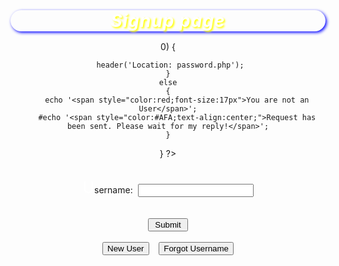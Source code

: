 <html>
<title>Sign up page</title>
<head>
<style>
h1{box-shadow:2px 2px 5px blue ,3px 3px 3px white;border-radius:20px;font-style:italic;letter-spacing:1px;position:relative;top:20px;text-shadow:2px 2px 3px yellow;}

div{box-shadow:4px 4px 8px white ,-4px -4px 8px white;
	padding:4vw;
	position:absolute;
	tophttps://github.com/navaneeswarreddychalla/example/edit/master/_config.yml:15vw;left:32vw;
	background-color:black;
	color:white;
	font-size:20px;border-radius: 15px;}
div:hover{border-style: outset;
	border-width:3px;
	border-color:yellow;}
span{   color:white;font-size:25px;
	font-style:" sans-serif ";
	font-weight:bold;}
</style>
<script src="java3.js"></script>
</head>
<body>
<h1 style="color:white;text-align:center;">Signup page</h1>
<div><center><br>
<?php 
session_start();
$connect=mysqli_connect("localhost","padmin","challa@1011","naveen");
if(!empty($_POST['save']))
{
	$username=$_POST['userid'];
	$_SESSION['test']=$username;
	$query="select * from registration where userid='$username'";
	$result=mysqli_query($connect,$query);
	$count=mysqli_num_rows($result);
	if($count>0)
	{
	
		header('Location: password.php');	
	}
	else
	{
		echo '<span style="color:red;font-size:17px">You are not an User</span>';
		#echo '<span style="color:#AFA;text-align:center;">Request has been sent. Please wait for my reply!</span>';
	}
}
?><br><br>
<form method="POST" action="#" >
	<span>U</span>sername:&nbsp&nbsp<input type="text" name="userid"><br><br><br>
	<input type="submit" name="save" value=" Submit "><br><br>
	<a href="1.registration.html"><input type="button" name="login" value="New User"></a>&nbsp&nbsp&nbsp
	<a href="3.forgot.html"><input type="button" name="forgot" value="Forgot Username"></a><br><br>
</center>
</div>
</form>
<body>
</html>
